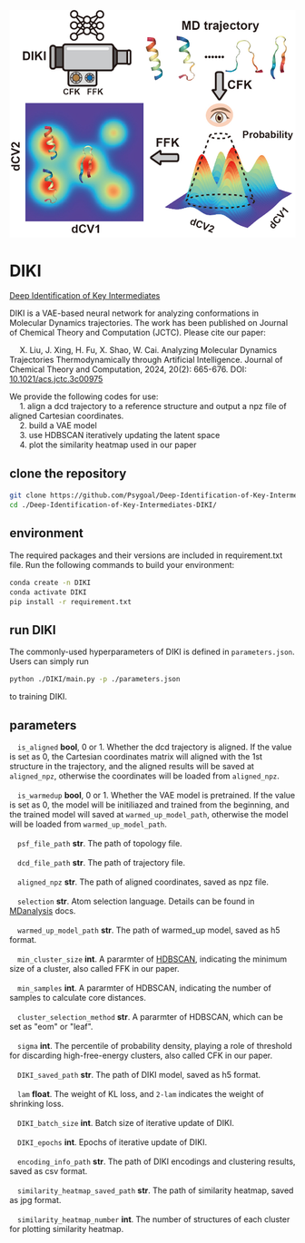 ![header](images/toc.jpg)
# DIKI
[Deep Identification of Key Intermediates](https://github.com/Psygoal/Deep-Identification-of-Key-Intermediates-DIKI/)

DIKI is a VAE-based neural network for analyzing conformations in Molecular Dynamics trajectories.
The work has been published on Journal of Chemical Theory and Computation (JCTC). Please cite our 
paper:  
  
&ensp;&ensp; X. Liu, J. Xing, H. Fu, X. Shao, W. Cai. Analyzing Molecular Dynamics Trajectories Thermodynamically through Artificial Intelligence. Journal of Chemical Theory and Computation, 2024, 20(2): 665-676. DOI: [10.1021/acs.jctc.3c00975  ](http://dx.doi.org/10.1021/acs.jctc.3c00975)

We provide the following codes for use:  
&ensp;&ensp; 1. align a dcd trajectory to a reference structure and output a npz file of aligned Cartesian coordinates.  
&ensp;&ensp; 2. build a VAE model  
&ensp;&ensp; 3. use HDBSCAN iteratively updating the latent space  
&ensp;&ensp; 4. plot the similarity heatmap used in our paper  

## clone the repository     
```bash
git clone https://github.com/Psygoal/Deep-Identification-of-Key-Intermediates-DIKI/
cd ./Deep-Identification-of-Key-Intermediates-DIKI/
```

## environment  
The required packages and their versions are included in requirement.txt file. Run the following commands to build your environment:  
```bash
conda create -n DIKI
conda activate DIKI  
pip install -r requirement.txt
```

## run DIKI
The commonly-used hyperparameters of DIKI is defined in ```parameters.json```. Users can simply run
```bash
python ./DIKI/main.py -p ./parameters.json
```
to training DIKI.

## parameters
&ensp;&ensp;```is_aligned``` **bool**, 0 or 1. Whether the dcd trajectory is aligned. If the value is set as 0, the Cartesian coordinates matrix will aligned with the 1st structure in the trajectory, and the aligned results will be saved at ```aligned_npz```, otherwise the coordinates will be loaded from ```aligned_npz```.  
<br/> 
&ensp;&ensp;```is_warmedup``` **bool**, 0 or 1. Whether the VAE model is pretrained. If the value is set as 0, the model will be initiliazed and trained from the beginning, and the trained model will saved at ```warmed_up_model_path```, otherwise the model will be loaded from ```warmed_up_model_path```.   
<br/> 
&ensp;&ensp;```psf_file_path``` **str**. The path of topology file.    
<br/> 
&ensp;&ensp;```dcd_file_path``` **str**. The path of trajectory file.    
<br/> 
&ensp;&ensp;```aligned_npz``` **str**. The path of aligned coordinates, saved as npz file.    
<br/> 
&ensp;&ensp;```selection``` **str**. Atom selection language. Details can be found in [MDanalysis](https://userguide.mdanalysis.org/stable/selections.html) docs.   
<br/>
&ensp;&ensp;```warmed_up_model_path``` **str**. The path of warmed_up model, saved as h5 format.   
<br/>
&ensp;&ensp;```min_cluster_size``` **int**. A pararmter of [HDBSCAN](https://hdbscan.readthedocs.io/en/latest/api.html), indicating the minimum size of a cluster, also called FFK in our paper.   
<br/>
&ensp;&ensp;```min_samples``` **int**. A pararmter of HDBSCAN, indicating the number of samples to calculate core distances.       
<br/>
&ensp;&ensp;```cluster_selection_method``` **str**. A pararmter of HDBSCAN, which can be set as "eom" or "leaf".    
<br/>
&ensp;&ensp;```sigma``` **int**. The percentile of probability density, playing a role of threshold for discarding high-free-energy clusters, also called CFK in our paper.    
<br/>
&ensp;&ensp;```DIKI_saved_path``` **str**. The path of DIKI model, saved as h5 format.     
<br/>
&ensp;&ensp;```lam``` **float**. The weight of KL loss, and ```2-lam``` indicates the weight of shrinking loss.    
<br/>
&ensp;&ensp;```DIKI_batch_size``` **int**. Batch size of iterative update of DIKI.    
<br/>
&ensp;&ensp;```DIKI_epochs``` **int**. Epochs of iterative update of DIKI.     
<br/>
&ensp;&ensp;```encoding_info_path``` **str**. The path of DIKI encodings and clustering results, saved as csv format.     
<br/>
&ensp;&ensp;```similarity_heatmap_saved_path``` **str**. The path of similarity heatmap, saved as jpg format.     
<br/>
&ensp;&ensp;```similarity_heatmap_number``` **int**. The number of structures of each cluster for plotting similarity heatmap.
